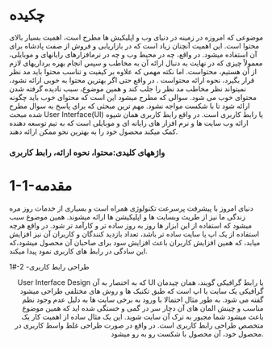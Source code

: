  # چکیده

موضوعی که امروزه در زمینه در دنیای وب و اپلیکیش ها مطرح است، اهمیت بسیار بالای محتوا است. این
اهمیت آنچنان زیاد است که در بازاریابی و فروش از صفت پادشاه برای آن استفاده میشود. در واقع، چه در
محیط وب و چه در نرمافزارهای رایانهای و موبایلی، معمولاً چیزی که در نهایت به دنبال ارائه آن به مخاطب و
سپس انجام بهره برداریهای لازم از آن هستیم، محتواست. اما نکته مهمی که علاوه بر کیفیت و تناسب محتوا
باید مد نظر قرار بگیرد، نحوه ارائه محتواست . در واقع حتی اگر بهترین محتوا به خوبی ارائه نشود، نمیتواند نظر
مخاطب مد نظر را جلب کند و همین موضوع، سبب نادیده گرفته شدن محتوای خوب می شود.
سوالی که مطرح میشود این است که محتوای خوب باید چگونه ارائه شود تا با شکست مواجه نشود. مهم
ترین مبحثی که برای پاسخ به سوال مطرح شده مبحث User Interface(UI) یا رابط کاربری است. در واقع
رابط کاربری همان شیوه ارائه وب سایت ها و نرم افزار های رایانه ای و موبایلی است که به تیم توسعه دهنده
کمک میکند محصول خود را به بهترین نحو ممکن ارائه دهند.

### واژههای کلیدی:محتوا، نحوه ارائه، رابط کاربری

# 1-1-مقدمه 

دنیای امروز با پیشرفت پرسرعت تکنولوژی همراه است و بسیاری از خدمات روز مره زندگی ما
نیز از طریث وبسایت ها و اپلیکیشن ها ارائه میشوند. همین موضوع سبب میشود که استفاده از
این ابزار ها روز به روز ساده تر و کارآمد تر شود. در واقع هرچه استفاده از یک اپ یا سایت ساده
تر باشد، تعداد بازدید کنندگان و کاربران آن نیز افزایش میابد، که همین افزایش کاربران باعث
افزایش سود برای صاحبان آن محصول میشود،که این سادگی در رابط های کاربری نمود پیدا
میکند.

1#-2 -طراحی رابط کاربری

<p align="right"> User Interface Design که به اختصار به آن UI یا رابط گرافیکی گویند، همان
چیدمان گرافیکی یک سایت یا اپ است که طبق تکنیک ها و روش های مختلفی طراحی میشود
گفته می شود. به طور مثال احتمالا با ورود به برخی سایت ها به دلیل عدم وجود نظم مناسب و
چینش المان های آن دچار سر در گمی و خستگی شده اید که همین موضوع باعث میشود شما
مجبور به ترک آن سایت شوید. این یک مثال ساده از اهمیت کار یک متخصص طراحی
رابط کاربری است. در واقع در صورت طراحی غلط واسط کاربری در محصول خود، آن محصول
با شکست رو به رو میشود.</p> 
